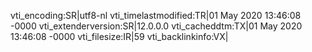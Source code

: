vti_encoding:SR|utf8-nl
vti_timelastmodified:TR|01 May 2020 13:46:08 -0000
vti_extenderversion:SR|12.0.0.0
vti_cacheddtm:TX|01 May 2020 13:46:08 -0000
vti_filesize:IR|59
vti_backlinkinfo:VX|
